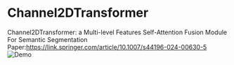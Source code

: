 # Channel2DTransformer
Channel2DTransformer: a Multi-level Features  Self-Attention Fusion Module For Semantic Segmentation
Paper:https://link.springer.com/article/10.1007/s44196-024-00630-5
![Demo]([path/to/your.gif](https://www.bilibili.com/video/BV1EWz3YeEan/?vd_source=a7f486548eea00253bd9621f4813093d))
